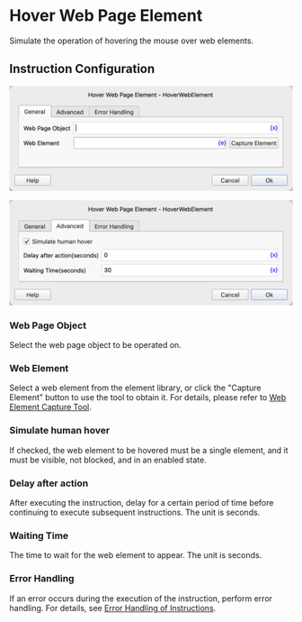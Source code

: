 # Hover Web Page Element

Simulate the operation of hovering the mouse over web elements.

## Instruction Configuration

![General Configuration Dialog for Hovering over Web Elements](hover_web_element_general_config.png)

![Advanced Configuration Dialog for Hovering over Web Elements](hover_web_element_advanced_config.png)

### Web Page Object

Select the web page object to be operated on.

### Web Element

Select a web element from the element library, or click the "Capture Element" button to use the tool to obtain it. For details, please refer to [Web Element Capture Tool](../../../manual/web_element_capture_tool.md).

### Simulate human hover

If checked, the web element to be hovered must be a single element, and it must be visible, not blocked, and in an enabled state.

### Delay after action

After executing the instruction, delay for a certain period of time before continuing to execute subsequent instructions. The unit is seconds.

### Waiting Time

The time to wait for the web element to appear. The unit is seconds.

### Error Handling

If an error occurs during the execution of the instruction, perform error handling. For details, see [Error Handling of Instructions](../../../manual/error_handling.md).
